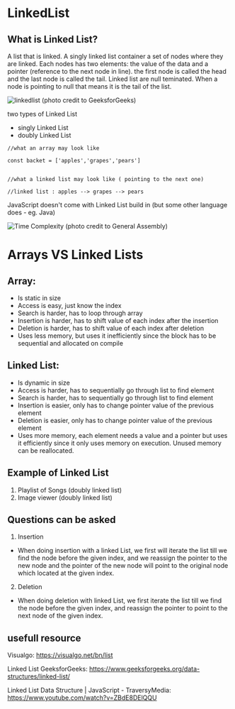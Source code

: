 # LinkedList

## What is Linked List?
A list that is linked. 
A singly linked list container a set of nodes where they are linked. Each nodes has two elements: the value of the data and a pointer (reference to the next node in line).
the first node is called the head and the last node is called the tail.
Linked list are null teminated. When a node is pointing to null that means it is the tail of the list.

![linkedlist](https://media.geeksforgeeks.org/wp-content/cdn-uploads/gq/2013/03/Linkedlist.png)
(photo credit to GeeksforGeeks)


two types of Linked List
 - singly Linked List
 - doubly Linked List

```
//what an array may look like

const backet = ['apples','grapes','pears']


//what a linked list may look like ( pointing to the next one)

//linked list : apples --> grapes --> pears

```
JavaScript doesn't come with Linked List build in (but some other language does - eg. Java)

![Time Complexity](https://i.imgur.com/KubudB1.png)
(photo credit to General Assembly)

# Arrays VS Linked Lists
## Array:
- Is static in size
- Access is easy, just know the index
- Search is harder, has to loop through array
- Insertion is harder, has to shift value of each index after the insertion
- Deletion is harder, has to shift value of each index after deletion
- Uses less memory, but uses it inefficiently since the block has to be sequential and allocated on compile

## Linked List:
- Is dynamic in size
- Access is harder, has to sequentially go through list to find element
- Search is harder, has to sequentially go through list to find element
- Insertion is easier, only has to change pointer value of the previous element
- Deletion is easier, only has to change pointer value of the previous element
- Uses more memory, each element needs a value and a pointer but uses it efficiently since it only uses memory on execution. Unused memory can be reallocated.

## Example of Linked List

1. Playlist of Songs (doubly linked list)
2. Image viewer (doubly linked list)

## Questions can be asked 

1. Insertion
  - When doing insertion with a linked List, we first will iterate the list till we find the node before the given index, and we reassign the pointer to the new node and the pointer of the new node will point to the original node which located at the given index.
2. Deletion
 - When doing deletion with linked List, we first iterate the list till we find the node before the given index, and reassign the pointer to point to the next node of the given index. 



## usefull resource

Visualgo: https://visualgo.net/bn/list

Linked List GeeksforGeeks: https://www.geeksforgeeks.org/data-structures/linked-list/

Linked List Data Structure | JavaScript - TraversyMedia:
https://www.youtube.com/watch?v=ZBdE8DElQQU


